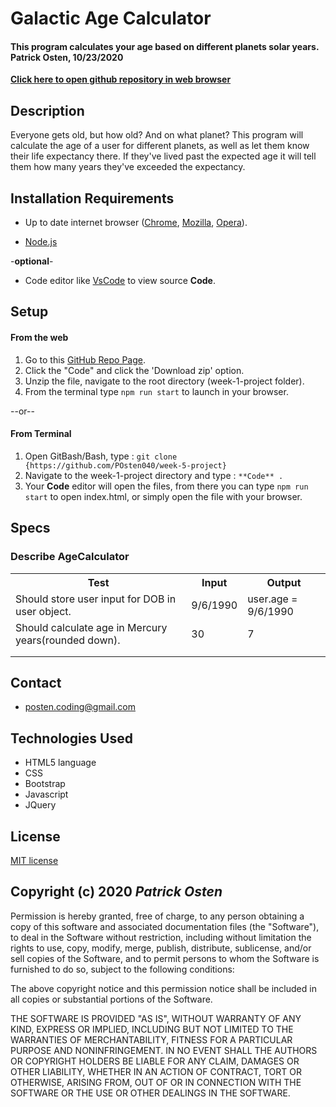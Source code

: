 # Galactic Age Calculator

#### **This program calculates your age based on different planets solar years. Patrick Osten, 10/23/2020**

**[Click here to open github repository in web browser](https://github.com/POsten040/week-5-project)**

## Description

Everyone gets old, but how old? And on what planet?
This program will calculate the age of a user for different planets, as well as let them know their life expectancy there. If they've lived past the expected age it will tell them how many years they've exceeded the expectancy. 

## Installation Requirements

- Up to date internet browser ([Chrome](https://www.google.com/chrome/?brand=CHBD&gclid=Cj0KCQjw28T8BRDbARIsAEOMBcy9jwgkNels1LOSIWTx4sDazLfEgC6PylTug62KqyWPeA0EMyr3254aAjTTEALw_wcB&gclsrc=aw.ds), [Mozilla](https://www.mozilla.org/en-US/firefox/), [Opera](https://www.opera.com/)).
 
- [Node.js](https://nodejs.org/en/download/)
 
 -**optional**- 
- Code editor like [VsCode](https://**Code**.visualstudio.com/download) to view source **Code**.

## Setup

#### From the web
1. Go to this [GitHub Repo Page](https://github.com/POsten040/week-5-project).
2. Click the "Code" and click the 'Download zip' option.
3. Unzip the file, navigate to the root directory (week-1-project folder).
4. From the terminal type `npm run start` to launch in your browser.

--or--

#### From Terminal

1. Open GitBash/Bash, type 
: `git clone {https://github.com/POsten040/week-5-project}`
2. Navigate to the week-1-project directory and type
: `**Code** .`
3. Your **Code** editor will open the files, from there you can type `npm run start` to open index.html, or simply open the file with your browser.

## Specs
### Describe AgeCalculator
<table>
  <tr>
    <th>Test</th>
    <th>Input</th>
    <th>Output</th>
  <tr>
    <td>Should store user input for DOB in user object.</td>
    <td>9/6/1990</td>
    <td>user.age = 9/6/1990</td>
  <tr>
    <td>Should calculate age in Mercury years(rounded down).</td>
    <td>30</td>
    <td>7</td>
  <tr>
    <td></td>
    <td></td>
    <td></td>
  <tr>
    <td></td>
    <td></td>
    <td></td>
</table>

## Contact 
- posten.coding@gmail.com

## Technologies Used

- HTML5 language  
- CSS 
- Bootstrap
- Javascript
- JQuery

## License

[MIT license](https://opensource.org/licenses/MIT)

## Copyright (c) 2020 **_Patrick Osten_**

Permission is hereby granted, free of charge, to any person obtaining a copy of this software and associated documentation files (the "Software"), to deal in the Software without restriction, including without limitation the rights to use, copy, modify, merge, publish, distribute, sublicense, and/or sell copies of the Software, and to permit persons to whom the Software is furnished to do so, subject to the following conditions:

The above copyright notice and this permission notice shall be included in all copies or substantial portions of the Software.

THE SOFTWARE IS PROVIDED "AS IS", WITHOUT WARRANTY OF ANY KIND, EXPRESS OR IMPLIED, INCLUDING BUT NOT LIMITED TO THE WARRANTIES OF MERCHANTABILITY, FITNESS FOR A PARTICULAR PURPOSE AND NONINFRINGEMENT. IN NO EVENT SHALL THE AUTHORS OR COPYRIGHT HOLDERS BE LIABLE FOR ANY CLAIM, DAMAGES OR OTHER LIABILITY, WHETHER IN AN ACTION OF CONTRACT, TORT OR OTHERWISE, ARISING FROM, OUT OF OR IN CONNECTION WITH THE SOFTWARE OR THE USE OR OTHER DEALINGS IN THE SOFTWARE.
